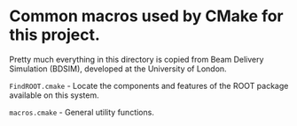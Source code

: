 # Common macros used by CMake for this project. 

Pretty much everything in this directory is copied from	Beam Delivery
Simulation (BDSIM), developed at the University of London.

`FindROOT.cmake` - Locate the components and features of the ROOT
package available on this system.

`macros.cmake` - General utility functions.
